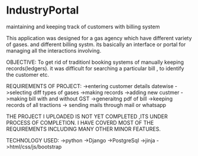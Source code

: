 # IndustryPortal
maintaining and keeping track of customers with billing system

This application was designed for a gas agency which have different variety of gases.
and different billing systm.
its basically an interface or portal for managing all the interactions involving.

OBJECTIVE:
To get rid of traditionl booking systems of manually keeping records(ledgers).
it was difficult for searching a particular bill , to identify the customer etc.

REQUIREMENTS OF PROJECT:
->entering customer details datewise
->selecting diff types of gases 
->making records
->adding new custmer 
->making bill with and without GST
->generaitng pdf of bill
->keeping records of all tractions
-> sending mails through mail or whatsapp

THE PROJECT I UPLOADED IS NOT YET COMPLETED ,ITS UNDER PROCESS OF COMPLETION.
I HAVE COVERD MOST OF THE REQUIREMENTS INCLUDING MANY OTHER MINOR FEATURES.

TECHNOLOGY USED:
->python
->Django
->PostgreSql
->jinja
->html/css/js/bootstrap

